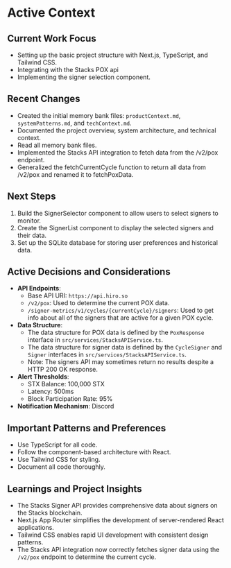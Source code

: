 # Active Context

## Current Work Focus
- Setting up the basic project structure with Next.js, TypeScript, and Tailwind CSS.
- Integrating with the Stacks POX api
- Implementing the signer selection component.

## Recent Changes
- Created the initial memory bank files: `productContext.md`, `systemPatterns.md`, and `techContext.md`.
- Documented the project overview, system architecture, and technical context.
- Read all memory bank files.
- Implemented the Stacks API integration to fetch data from the /v2/pox endpoint.
- Generalized the fetchCurrentCycle function to return all data from /v2/pox and renamed it to fetchPoxData.

## Next Steps
1. Build the SignerSelector component to allow users to select signers to monitor.
2. Create the SignerList component to display the selected signers and their data.
3. Set up the SQLite database for storing user preferences and historical data.

## Active Decisions and Considerations
- **API Endpoints**:
  - Base API URI: `https://api.hiro.so`
  - `/v2/pox`: Used to determine the current POX data.
  - `/signer-metrics/v1/cycles/{currentCycle}/signers`: Used to get info about all of the signers that are active for a given POX cycle.
- **Data Structure**:
  - The data structure for POX data is defined by the `PoxResponse` interface in `src/services/StacksAPIService.ts`.
  - The data structure for signer data is defined by the `CycleSigner` and `Signer` interfaces in `src/services/StacksAPIService.ts`.
  - Note: The signers API may sometimes return no results despite a HTTP 200 OK response.
- **Alert Thresholds**:
  - STX Balance: 100,000 STX
  - Latency: 500ms
  - Block Participation Rate: 95%
- **Notification Mechanism**: Discord

## Important Patterns and Preferences
- Use TypeScript for all code.
- Follow the component-based architecture with React.
- Use Tailwind CSS for styling.
- Document all code thoroughly.

## Learnings and Project Insights
- The Stacks Signer API provides comprehensive data about signers on the Stacks blockchain.
- Next.js App Router simplifies the development of server-rendered React applications.
- Tailwind CSS enables rapid UI development with consistent design patterns.
- The Stacks API integration now correctly fetches signer data using the `/v2/pox` endpoint to determine the current cycle.
